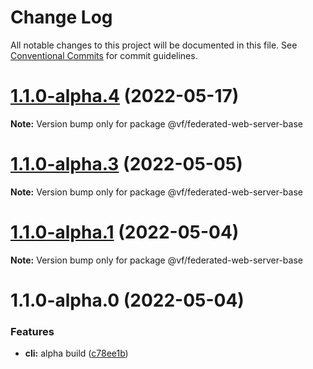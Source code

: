 # Change Log

All notable changes to this project will be documented in this file.
See [Conventional Commits](https://conventionalcommits.org) for commit guidelines.

# [1.1.0-alpha.4](/compare/@vf/federated-web-server-base@1.1.0-alpha.3...@vf/federated-web-server-base@1.1.0-alpha.4) (2022-05-17)

**Note:** Version bump only for package @vf/federated-web-server-base





# [1.1.0-alpha.3](https://vfuk-digital.visualstudio.com/Digital/_git/lib-web-federation-utils/compare/@vf/federated-web-server-base@1.1.0-alpha.0...@vf/federated-web-server-base@1.1.0-alpha.3) (2022-05-05)

**Note:** Version bump only for package @vf/federated-web-server-base





# [1.1.0-alpha.1](https://vfuk-digital.visualstudio.com/Digital/_git/lib-web-federation-utils/compare/@vf/federated-web-server-base@1.1.0-alpha.0...@vf/federated-web-server-base@1.1.0-alpha.1) (2022-05-04)

**Note:** Version bump only for package @vf/federated-web-server-base





# 1.1.0-alpha.0 (2022-05-04)


### Features

* **cli:** alpha build ([c78ee1b](https://vfuk-digital.visualstudio.com/Digital/_git/lib-web-federation-utils/commits/c78ee1b780391d96ed7ad40e5b8749a72b3c4770))
